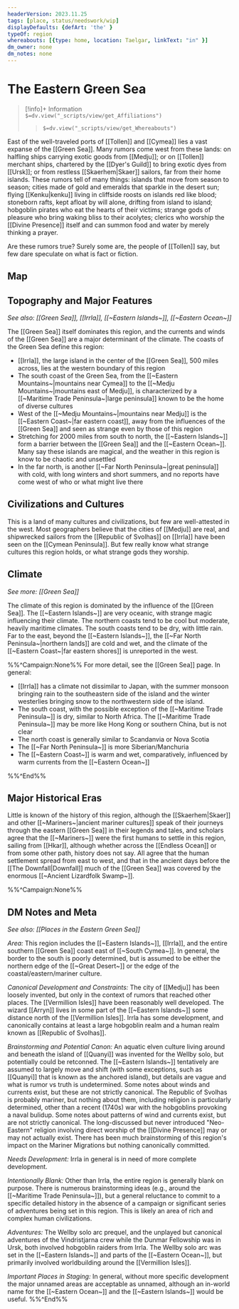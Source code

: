 ```yaml
---
headerVersion: 2023.11.25
tags: [place, status/needswork/wip]
displayDefaults: {defArt: 'the' }
typeOf: region
whereabouts: [{type: home, location: Taelgar, linkText: "in" }]
dm_owner: none
dm_notes: none
---
```

# The Eastern Green Sea
>[!info]+ Information  
> `$=dv.view("_scripts/view/get_Affiliations")`  
>> `$=dv.view("_scripts/view/get_Whereabouts")`

East of the well-traveled ports of [[Tollen]] and [[Cymea]] lies a vast expanse of the [[Green Sea]]. Many rumors come west from these lands: on halfling ships carrying exotic goods from [[Medju]]; or on [[Tollen]] merchant ships, chartered by the [[Dyer's Guild]] to bring exotic dyes from [[Ursk]]; or from restless [[Skaerhem|Skaer]] sailors, far from their home islands. These rumors tell of many things: islands that move from season to season; cities made of gold and emeralds that sparkle in the desert sun; flying [[Kenku|kenku]] living in cliffside roosts on islands red like blood; stoneborn rafts, kept afloat by will alone, drifting from island to island; hobgoblin pirates who eat the hearts of their victims; strange gods of pleasure who bring waking bliss to their acolytes; clerics who worship the [[Divine Presence]] itself and can summon food and water by merely thinking a prayer. 

Are these rumors true? Surely some are, the people of [[Tollen]] say, but few dare speculate on what is fact or fiction.
## Map

## Topography and Major Features
_See also: [[Green Sea]], [[Irrla]], [[~Eastern Islands~]], [[~Eastern Ocean~]]_

The [[Green Sea]] itself dominates this region, and the currents and winds of the [[Green Sea]] are a major determinant of the climate. The coasts of the Green Sea define this region:

* [[Irrla]], the large island in the center of the [[Green Sea]], 500 miles across, lies at the western boundary of this region
* The south coast of the Green Sea, from the [[~Eastern Mountains~|mountains near Cymea]] to the [[~Medju Mountains~|mountains east of Medju]], is characterized by a [[~Maritime Trade Peninsula~|large peninsula]] known to be the home of diverse cultures
* West of the [[~Medju Mountains~|mountains near Medju]] is the [[~Eastern Coast~|far eastern coast]], away from the influences of the [[Green Sea]] and seen as strange even by those of this region
* Stretching for 2000 miles from south to north, the [[~Eastern Islands~]] form a barrier between the [[Green Sea]] and the [[~Eastern Ocean~]]. Many say these islands are magical, and the weather in this region is know to be chaotic and unsettled
* In the far north, is another [[~Far North Peninsula~|great peninsula]] with cold, with long winters and short summers, and no reports have come west of who or what might live there
## Civilizations and Cultures
This is a land of many cultures and civilizations, but few are well-attested in the west. Most geographers believe that the cities of [[Medju]] are real, and shipwrecked sailors from the [[Republic of Svolhas]] on [[Irrla]] have been seen on the [[Cymean Peninsula]]. But few really know what strange cultures this region holds, or what strange gods they worship.
## Climate
_See more: [[Green Sea]]_

The climate of this region is dominated by the influence of the [[Green Sea]]. The [[~Eastern Islands~]] are very oceanic, with strange magic influencing their climate. The northern coasts tend to be cool but moderate, heavily maritime climates. The south coasts tend to be dry, with little rain. Far to the east, beyond the [[~Eastern Islands~]], the [[~Far North Peninsula~|northern lands]] are cold and wet, and the climate of the [[~Eastern Coast~|far eastern shores]] is unreported in the west.

%%^Campaign:None%%
For more detail, see the [[Green Sea]] page. In general:
* [[Irrla]] has a climate not dissimilar to Japan, with the summer monsoon bringing rain to the southeastern side of the island and the winter westerlies bringing snow to the northwestern side of the island. 
* The south coast, with the possible exception of the [[~Maritime Trade Peninsula~]] is dry, similar to North Africa. The [[~Maritime Trade Peninsula~]] may be more like Hong Kong or southern China, but is not clear
* The north coast is generally similar to Scandanvia or Nova Scotia
* The [[~Far North Peninsula~]] is more Siberian/Manchuria
* The [[~Eastern Coast~]] is warm and wet, comparatively, influenced by warm currents from the [[~Eastern Ocean~]]

%%^End%%
## Major Historical Eras
Little is known of the history of this region, although the [[Skaerhem|Skaer]] and other [[~Mariners~|ancient mariner cultures]] speak of their journeys through the eastern [[Green Sea]] in their legends and tales, and scholars agree that the [[~Mariners~]] were the first humans to settle in this region, sailing from [[Hkar]], although whether across the [[Endless Ocean]] or from some other path, history does not say. All agree that the human settlement spread from east to west, and that in the ancient days before the [[The Downfall|Downfall]] much of the [[Green Sea]] was covered by the enormous [[~Ancient Lizardfolk Swamp~]].

%%^Campaign:None%%
## DM Notes and Meta
_See also: [[Places in the Eastern Green Sea]]_

*Area:* This region includes the [[~Eastern Islands~]], [[Irrla]], and the entire southern [[Green Sea]] coast east of [[~South Cymea~]]. In general, the border to the south is poorly determined, but is assumed to be either the northern edge of the [[~Great Desert~]] or the edge of the coastal/eastern/mariner culture.

*Canonical Development and Constraints:* The city of [[Medju]] has been loosely invented, but only in the context of rumors that reached other places. The [[Vermillion Isles]] have been reasonably well developed. The wizard [[Arryn]] lives in some part of the [[~Eastern Islands~]] some distance north of the [[Vermillion Isles]]. Irrla has some development, and canonically contains at least a large hobgoblin realm and a human realm known as [[Republic of Svolhas]].

*Brainstorming and Potential Canon:* An aquatic elven culture living around and beneath the island of [[Quanyi]] was invented for the Wellby solo, but potentially could be retconned. The [[~Eastern Islands~]] tentatively are assumed to largely move and shift (with some exceptions, such as [[Quanyi]] that is known as the anchored island), but details are vague and what is rumor vs truth is undetermined. Some notes about winds and currents exist, but these are not strictly canonical. The Republic of Svolhas is probably mariner, but nothing about them, including religion is particularly determined, other than a recent (1740s) war with the hobgoblins provoking a naval bulidup. Some notes about patterns of wind and currents exist, but are not strictly canonical. The long-discussed but never introduced "Neo-Eastern" religion involving direct worship of the [[Divine Presence]] may or may not actually exist. There has been much brainstorming of this region's impact on the Mariner Migrations but nothing canonically committed.

*Needs Development:* Irrla in general is in need of more complete development.

*Intentionally Blank:* Other than Irrla, the entire region is generally blank on purpose. There is numerous brainstorming ideas (e.g., around the [[~Maritime Trade Peninsula~]]), but a general reluctance to commit to a specific detailed history in the absence of a campaign or significant series of adventures being set in this region. This is likely an area of rich and complex human civilizations. 

*Adventures:* The Wellby solo arc prequel, and the unplayed but canonical adventures of the Vindristjarna crew while the Dunmar Fellowship was in Ursk, both involved hobgoblin raiders from Irrla. The Wellby solo arc was set in the [[~Eastern Islands~]] and parts of the [[~Eastern Ocean~]], but primarily involved worldbuilding around the [[Vermillion Isles]]. 

*Important Places in Staging:* In general, without more specific development the major unnamed areas are acceptable as unnamed, although an in-world name for the [[~Eastern Ocean~]] and the [[~Eastern Islands~]] would be useful. 
%%^End%%